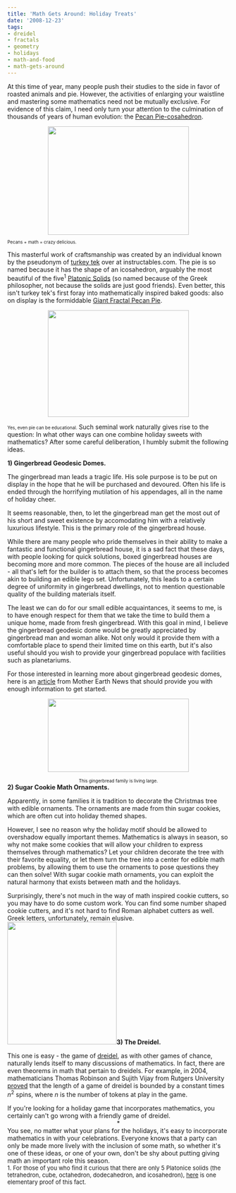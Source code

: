 ```yaml
---
title: 'Math Gets Around: Holiday Treats'
date: '2008-12-23'
tags:
- dreidel
- fractals
- geometry
- holidays
- math-and-food
- math-gets-around
---
```


At this time of year, many people push their studies to the side in favor of roasted animals and pie. However, the activities of enlarging your waistline and mastering some mathematics need not be mutually exclusive. For evidence of this claim, I need only turn your attention to the culmination of thousands of years of human evolution: the <a href="http://www.seriouseats.com/2008/11/thanksgiving-modular-pecan-pie-cosahedron.html#212510">Pecan Pie-cosahedron</a>.

<a href="http://1.bp.blogspot.com/_fM0L9abY3bo/SVE8eBcRzcI/AAAAAAAAAHU/9ENiCTwbH50/s1600-h/20081125-modularpie.jpg"><img id="BLOGGER_PHOTO_ID_5283070324363087298" style="margin: 0px auto 10px; display: block; width: 320px; height: 246px; text-align: center;" src="http://1.bp.blogspot.com/_fM0L9abY3bo/SVE8eBcRzcI/AAAAAAAAAHU/9ENiCTwbH50/s320/20081125-modularpie.jpg" border="0" alt="" /></a><span><span class="Apple-style-span" style="font-size: x-small;">Pecans + math = crazy delicious.</span></span>

This masterful work of craftsmanship was created by an individual known by the pseudonym of <a href="http://www.instructables.com/member/turkey+tek/">turkey tek</a> over at instructables.com. The pie is so named because it has the shape of an icosahedron, arguably the most beautiful of the five<sup>1</sup> <a href="http://en.wikipedia.org/wiki/Platonic_solid">Platonic Solids</a> (so named because of the Greek philosopher, not because the solids are just good friends). Even better, this isn't turkey tek's first foray into mathematically inspired baked goods: also on display is the formiddable <a href="http://www.instructables.com/id/giant-fractal-pecan-pie/">Giant Fractal Pecan Pie</a>.

<a href="http://3.bp.blogspot.com/_fM0L9abY3bo/SVFD0NrnsPI/AAAAAAAAAHc/GyEI2i5vKfU/s1600-h/fractalpecpie.bmp"><img id="BLOGGER_PHOTO_ID_5283078402187178226" style="margin: 0px auto 10px; display: block; width: 320px; height: 242px; text-align: center;" src="http://3.bp.blogspot.com/_fM0L9abY3bo/SVFD0NrnsPI/AAAAAAAAAHc/GyEI2i5vKfU/s320/fractalpecpie.bmp" border="0" alt="" /></a>

<span class="Apple-style-span" style="font-size: x-small;">Yes, even pie can be educational.</span>
Such seminal work naturally gives rise to the question: In what other ways can one combine holiday sweets with mathematics? After some careful deliberation, I humbly submit the following ideas.

<strong>1) Gingerbread Geodesic Domes.</strong>

The gingerbread man leads a tragic life. His sole purpose is to be put on display in the hope that he will be purchased and devoured. Often his life is ended through the horrifying mutilation of his appendages, all in the name of holiday cheer.

It seems reasonable, then, to let the gingerbread man get the most out of his short and sweet existence by accomodating him with a relatively luxurious lifestyle. This is the primary role of the gingerbread house.

While there are many people who pride themselves in their ability to make a fantastic and functional gingerbread house, it is a sad fact that these days, with people looking for quick solutions, boxed gingerbread houses are becoming more and more common. The pieces of the house are all included - all that's left for the builder is to attach them, so that the process becomes akin to building an edible lego set. Unfortunately, this leads to a certain degree of uniformity in gingerbread dwellings, not to mention questionable quality of the building materials itself.

The least we can do for our small edible acquaintances, it seems to me, is to have enough respect for them that we take the time to build them a unique home, made from fresh gingerbread. With this goal in mind, I believe the gingerbread geodesic dome would be greatly appreciated by gingerbread man and woman alike. Not only would it provide them with a comfortable place to spend their limited time on this earth, but it's also useful should you wish to provide your gingerbread populace with facilities such as planetariums.

For those interested in learning more about gingerbread geodesic domes, here is an <a href="http://www.motherearthnews.com/Real-Food/1983-11-01/Gingerbread-Geodesics.aspx">article</a> from Mother Earth News that should provide you with enough information to get started.

<a href="http://2.bp.blogspot.com/_fM0L9abY3bo/SVGDQsSYysI/AAAAAAAAAHk/4vbyC20j8T0/s1600-h/gingerbreadgeodesic.bmp"><img id="BLOGGER_PHOTO_ID_5283148160671730370" style="margin: 0px auto 10px; display: block; width: 320px; height: 166px; text-align: center;" src="http://2.bp.blogspot.com/_fM0L9abY3bo/SVGDQsSYysI/AAAAAAAAAHk/4vbyC20j8T0/s320/gingerbreadgeodesic.bmp" border="0" alt="" /></a>
<div style="text-align: center;"><span class="Apple-style-span" style="font-size: x-small;">This gingerbread family is living large.</span></div>
<strong>2) Sugar Cookie Math Ornaments.</strong>

Apparently, in some families it is tradition to decorate the Christmas tree with edible ornaments.  The ornaments are made from thin sugar cookies, which are often cut into holiday themed shapes.

However, I see no reason why the holiday motif should be allowed to overshadow equally important themes.  Mathematics is always in season, so why not make some cookies that will allow your children to express themselves through mathematics?  Let your children decorate the tree with their favorite equality, or let them turn the tree into a center for edible math problems, by allowing them to use the ornaments to pose questions they can then solve!  With sugar cookie math ornaments, you can exploit the natural harmony that exists between math and the holidays.

Surprisingly, there's not much in the way of math inspired cookie cutters, so you may have to do some custom work.  You can find some number shaped cookie cutters, and it's not hard to find Roman alphabet cutters as well.  Greek letters, unfortunately, remain elusive.<a href="http://www.mathgoespop.com/wp-content/uploads/2008/12/Picture-1.png"><img class="aligncenter size-full wp-image-656" title="cookiecutters" src="http://www.mathgoespop.com/wp-content/uploads/2008/12/Picture-1.png" alt="" width="248" height="278" /></a><strong>3) The Dreidel.</strong>
<div>

This one is easy - the game of <a href="http://en.wikipedia.org/wiki/Dreidel">dreidel</a>, as with other games of chance, naturally lends itself to many discussions of mathematics. In fact, there are even theorems in math that pertain to dreidels. For example, in 2004, mathematicians Thomas Robinson and Sujith Vijay from Rutgers University <a href="http://arxiv.org/abs/math.CO/0403404">proved</a> that the length of a game of dreidel is bounded by a constant times <span class="Apple-style-span" style="font-style: italic;">n</span><sup>2</sup> spins, where <span class="Apple-style-span" style="font-style: italic;">n</span> is the number of tokens at play in the game.

</div>
<div>If you're looking for a holiday game that incorporates mathematics, you certainly can't go wrong with a friendly game of dreidel.
<div style="text-align: center;">*</div>
<div>You see, no matter what your plans for the holidays, it's easy to incorporate mathematics in with your celebrations.  Everyone knows that a party can only be made more lively with the inclusion of some math, so whether it's one of these ideas, or one of your own, don't be shy about putting giving math an important role this season.</div>
<div><span class="Apple-style-span" style="font-size: small;">1.  For those of you who find it curious that there are only 5 Platonice solids (the tetrahedron, cube, octahedron, dodecahedron, and icosahedron), <a href="http://planetmath.org/encyclopedia/ClassificationOfPlatonicSolids.html">here</a> is one elementary proof of this fact.</span></div>
</div>
